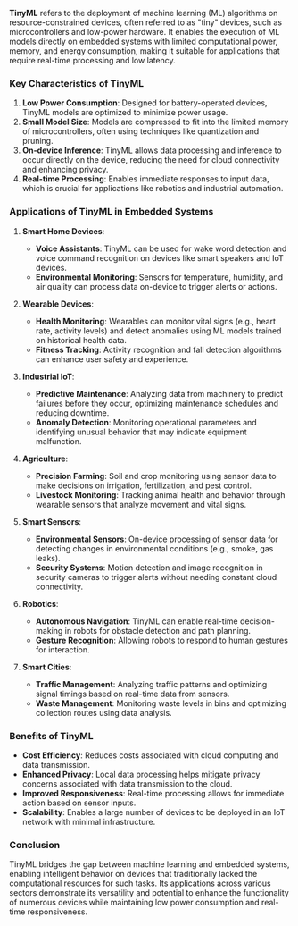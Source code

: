 **TinyML** refers to the deployment of machine learning (ML) algorithms on resource-constrained devices, often referred to as "tiny" devices, such as microcontrollers and low-power hardware. It enables the execution of ML models directly on embedded systems with limited computational power, memory, and energy consumption, making it suitable for applications that require real-time processing and low latency.

### Key Characteristics of TinyML

1. **Low Power Consumption**: Designed for battery-operated devices, TinyML models are optimized to minimize power usage.
2. **Small Model Size**: Models are compressed to fit into the limited memory of microcontrollers, often using techniques like quantization and pruning.
3. **On-device Inference**: TinyML allows data processing and inference to occur directly on the device, reducing the need for cloud connectivity and enhancing privacy.
4. **Real-time Processing**: Enables immediate responses to input data, which is crucial for applications like robotics and industrial automation.

### Applications of TinyML in Embedded Systems

1. **Smart Home Devices**:
   - **Voice Assistants**: TinyML can be used for wake word detection and voice command recognition on devices like smart speakers and IoT devices.
   - **Environmental Monitoring**: Sensors for temperature, humidity, and air quality can process data on-device to trigger alerts or actions.

2. **Wearable Devices**:
   - **Health Monitoring**: Wearables can monitor vital signs (e.g., heart rate, activity levels) and detect anomalies using ML models trained on historical health data.
   - **Fitness Tracking**: Activity recognition and fall detection algorithms can enhance user safety and experience.

3. **Industrial IoT**:
   - **Predictive Maintenance**: Analyzing data from machinery to predict failures before they occur, optimizing maintenance schedules and reducing downtime.
   - **Anomaly Detection**: Monitoring operational parameters and identifying unusual behavior that may indicate equipment malfunction.

4. **Agriculture**:
   - **Precision Farming**: Soil and crop monitoring using sensor data to make decisions on irrigation, fertilization, and pest control.
   - **Livestock Monitoring**: Tracking animal health and behavior through wearable sensors that analyze movement and vital signs.

5. **Smart Sensors**:
   - **Environmental Sensors**: On-device processing of sensor data for detecting changes in environmental conditions (e.g., smoke, gas leaks).
   - **Security Systems**: Motion detection and image recognition in security cameras to trigger alerts without needing constant cloud connectivity.

6. **Robotics**:
   - **Autonomous Navigation**: TinyML can enable real-time decision-making in robots for obstacle detection and path planning.
   - **Gesture Recognition**: Allowing robots to respond to human gestures for interaction.

7. **Smart Cities**:
   - **Traffic Management**: Analyzing traffic patterns and optimizing signal timings based on real-time data from sensors.
   - **Waste Management**: Monitoring waste levels in bins and optimizing collection routes using data analysis.

### Benefits of TinyML

- **Cost Efficiency**: Reduces costs associated with cloud computing and data transmission.
- **Enhanced Privacy**: Local data processing helps mitigate privacy concerns associated with data transmission to the cloud.
- **Improved Responsiveness**: Real-time processing allows for immediate action based on sensor inputs.
- **Scalability**: Enables a large number of devices to be deployed in an IoT network with minimal infrastructure.

### Conclusion

TinyML bridges the gap between machine learning and embedded systems, enabling intelligent behavior on devices that traditionally lacked the computational resources for such tasks. Its applications across various sectors demonstrate its versatility and potential to enhance the functionality of numerous devices while maintaining low power consumption and real-time responsiveness.